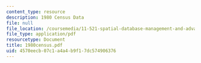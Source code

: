 ```yaml
---
content_type: resource
description: 1980 Census Data
file: null
file_location: /coursemedia/11-521-spatial-database-management-and-advanced-geographic-information-systems-spring-2003/4570eecb07c1a4a4b9f17dc574906376_1980census.pdf
file_type: application/pdf
resourcetype: Document
title: 1980census.pdf
uid: 4570eecb-07c1-a4a4-b9f1-7dc574906376
---
```

